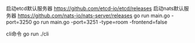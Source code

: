 启动etcd默认服务器 https://github.com/etcd-io/etcd/releases
启动nats默认服务器 https://github.com/nats-io/nats-server/releases
go run main.go -port=3250
go run main.go -port=3251 -type=room -frontend=false

cli命令
go run ./cli

